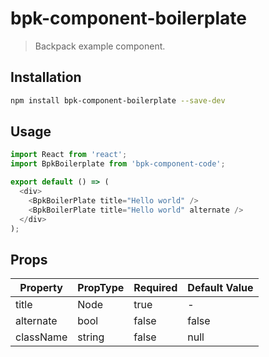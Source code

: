 # bpk-component-boilerplate

> Backpack example component.

## Installation

```sh
npm install bpk-component-boilerplate --save-dev
```

## Usage

```js
import React from 'react';
import BpkBoilerplate from 'bpk-component-code';

export default () => (
  <div>
    <BpkBoilerPlate title="Hello world" />
    <BpkBoilerPlate title="Hello world" alternate />
  </div>
);
```

## Props

| Property  | PropType | Required | Default Value |
| --------- | -------- | -------- | ------------- |
| title     | Node     | true     | -             |
| alternate | bool     | false    | false         |
| className | string   | false    | null          |
